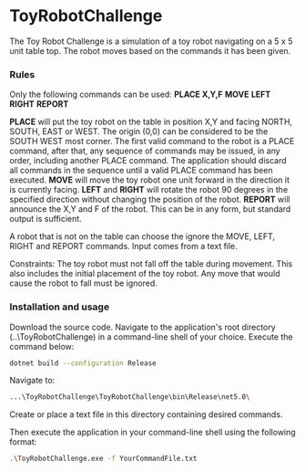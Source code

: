 # ToyRobotChallenge
The Toy Robot Challenge is a simulation of a toy robot navigating on a 5 x 5 unit table top. The robot moves based on the commands it has been given.
### Rules
Only the following commands can be used:
**PLACE X,Y,F**
**MOVE**
**LEFT**
**RIGHT**
**REPORT**

**PLACE** will put the toy robot on the table in position X,Y and facing NORTH, SOUTH, EAST or WEST.
The origin (0,0) can be considered to be the SOUTH WEST most corner.
The first valid command to the robot is a PLACE command, after that, any sequence of commands may be issued, in any order, including another PLACE command. The application should discard all commands in the sequence until a valid PLACE command has been executed.
**MOVE** will move the toy robot one unit forward in the direction it is currently facing.
**LEFT** and **RIGHT** will rotate the robot 90 degrees in the specified direction without changing the position of the robot.
**REPORT** will announce the X,Y and F of the robot. This can be in any form, but standard output is sufficient.

A robot that is not on the table can choose the ignore the MOVE, LEFT, RIGHT and REPORT commands.
Input comes from a text file.

Constraints:
The toy robot must not fall off the table during movement. This also includes the initial placement of the toy robot.
Any move that would cause the robot to fall must be ignored.


### Installation and usage
Download the source code.
Navigate to the application's root directory (..\ToyRobotChallenge) in a command-line shell of your choice.
Execute the command below:
```sh
dotnet build --configuration Release
```


Navigate to:
```sh
...\ToyRobotChallenge\ToyRobotChallenge\bin\Release\net5.0\
```

Create or place a text file in this directory containing desired commands.

Then execute the application in your command-line shell using the following format:
```sh
.\ToyRobotChallenge.exe -f YourCommandFile.txt
```